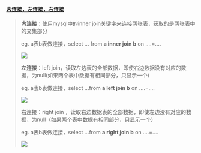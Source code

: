 #### [内连接，左连接，右连接](https://www.cnblogs.com/zhaoyini/p/join.html"join") ####

> **内连接**：使用mysql中的inner join关键字来连接两张表，获取的是两张表中的交集部分
>
> eg.  a表b表做连接，select ... from **a inner join b** on  ....=....
>
> ![](F:\mysql数据库\数据库\图片\内连接.png)
>
> **左连接**：left join，读取左边表的全部数据，即使右边数据没有对应的数据，为null(如果两个表中数据有相同部分，只显示一个)
>
> eg.  a表b表做连接，select ...from **a left join b** on  ....=....
>
> ![](F:\mysql数据库\数据库\图片\左连接.png)
>
> 右连接：right join ，读取右边数据表的全部数据，即使左边没有对应的数据，为null（如果两个表中数据有相同部分，只显示一个）
>
> eg.  a表b表做连接，select ...from **a right join b** on  ....=....
>
> ![](F:\mysql数据库\数据库\图片\右连接.png)